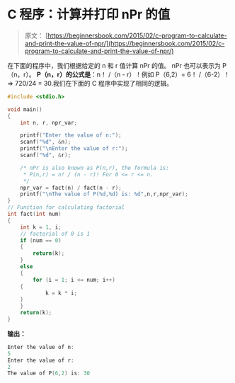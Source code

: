 # C 程序：计算并打印 nPr 的值

> 原文： [https://beginnersbook.com/2015/02/c-program-to-calculate-and-print-the-value-of-npr/](https://beginnersbook.com/2015/02/c-program-to-calculate-and-print-the-value-of-npr/)

在下面的程序中，我们根据给定的 n 和 r 值计算 nPr 的值。 nPr 也可以表示为 P（n，r）。 **P（n，r）的公式是**：n！ /（n - r）！例如 P（6,2）= 6！ /（6-2）！ =&GT; 720/24 = 30.我们在下面的 C 程序中实现了相同的逻辑。

```c
#include <stdio.h>

void main()
{
    int n, r, npr_var;

    printf("Enter the value of n:");
    scanf("%d", &n);
    printf("\nEnter the value of r:");
    scanf("%d", &r);

    /* nPr is also known as P(n,r), the formula is:
     * P(n,r) = n! / (n - r)! For 0 <= r <= n.
     */
    npr_var = fact(n) / fact(n - r);
    printf("\nThe value of P(%d,%d) is: %d",n,r,npr_var);
}
// Function for calculating factorial
int fact(int num)
{
    int k = 1, i;
    // factorial of 0 is 1
    if (num == 0)
    {
        return(k);
    }
    else
    {
        for (i = 1; i <= num; i++)
    {
            k = k * i;
	}
    }
    return(k);
}

```

**输出：**

```c
Enter the value of n:
5 
Enter the value of r:
2
The value of P(6,2) is: 30

```